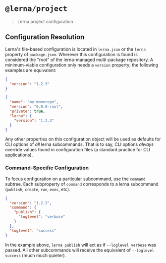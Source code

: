 # `@lerna/project`

> Lerna project configuration

## Configuration Resolution

Lerna's file-based configuration is located in `lerna.json` or the `lerna` property of `package.json`.
Wherever this configuration is found is considered the "root" of the lerna-managed multi-package repository.
A minimum-viable configuration only needs a `version` property; the following examples are equivalent:

```json
{
  "version": "1.2.3"
}
```
```json
{
  "name": "my-monorepo",
  "version": "0.0.0-root",
  "private": true,
  "lerna": {
    "version": "1.2.3"
  }
}
```

Any other properties on this configuration object will be used as defaults for CLI options of _all_ lerna subcommands. That is to say, CLI options _always_ override values found in configuration files (a standard practice for CLI applications).

### Command-Specific Configuration

To focus configuration on a particular subcommand, use the `command` subtree. Each subproperty of `command` corresponds to a lerna subcommand (`publish`, `create`, `run`, `exec`, etc).

```json
{
  "version": "1.2.3",
  "command": {
    "publish": {
      "loglevel": "verbose"
    }
  },
  "loglevel": "success"
}
```

In the example above, `lerna publish` will act as if `--loglevel verbose` was passed.
All other subcommands will receive the equivalent of `--loglevel success` (much much quieter).
